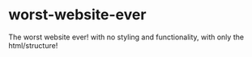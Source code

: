 # worst-website-ever
The worst website ever! with no styling and functionality, with only the html/structure!
